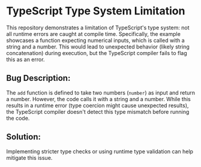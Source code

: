 # TypeScript Type System Limitation

This repository demonstrates a limitation of TypeScript's type system:  not all runtime errors are caught at compile time.  Specifically, the example showcases a function expecting numerical inputs, which is called with a string and a number. This would lead to unexpected behavior (likely string concatenation) during execution, but the TypeScript compiler fails to flag this as an error.

## Bug Description:
The `add` function is defined to take two numbers (`number`) as input and return a number.  However, the code calls it with a string and a number. While this results in a runtime error (type coercion might cause unexpected results), the TypeScript compiler doesn't detect this type mismatch before running the code.

## Solution:
Implementing stricter type checks or using runtime type validation can help mitigate this issue.